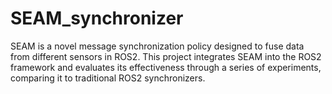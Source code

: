 # SEAM_synchronizer
SEAM is a novel message synchronization policy designed to fuse data from different sensors in ROS2. This project integrates SEAM into the ROS2 framework and evaluates its effectiveness through a series of experiments, comparing it to traditional ROS2 synchronizers.
